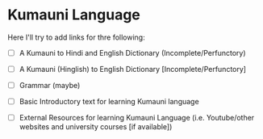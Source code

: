 # Kumauni Language
Here I'll try to add links for thre following:
+ [ ] A Kumauni to Hindi and English Dictionary (Incomplete/Perfunctory)
+ [ ] A Kumauni (Hinglish) to English Dictionary [Incomplete/Perfunctory]
+ [ ] Grammar (maybe)
+ [ ] Basic Introductory text for learning Kumauni language
+ [ ] External Resources for learning Kumauni Language (i.e. Youtube/other websites and university courses [if available])


